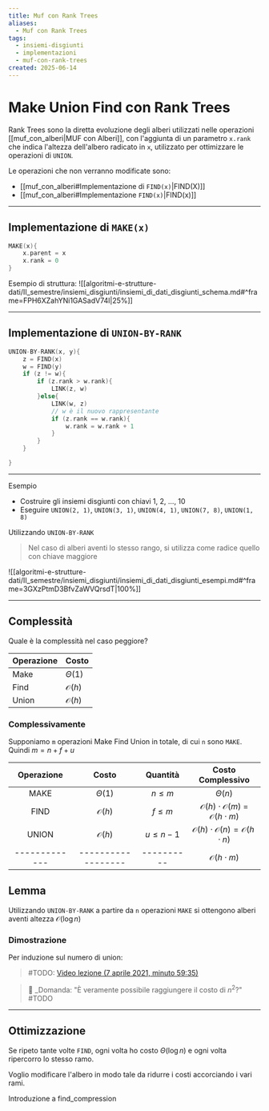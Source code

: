 ```yaml
---
title: Muf con Rank Trees
aliases:
  - Muf con Rank Trees
tags:
  - insiemi-disgiunti
  - implementazioni
  - muf-con-rank-trees
created: 2025-06-14
---
```

# Make Union Find con Rank Trees
Rank Trees sono la diretta evoluzione degli alberi utilizzati nelle operazioni [[muf_con_alberi|MUF con Alberi]], con l'aggiunta di un parametro `x.rank` che indica l'altezza dell'albero radicato in `x`, utilizzato per ottimizzare le operazioni di `UNION`.

Le operazioni che non verranno modificate sono:
- [[muf_con_alberi#Implementazione di `FIND(x)`|FIND(X)]]
- [[muf_con_alberi#Implementazione `FIND(x)`|FIND(x)]]

---

## Implementazione di `MAKE(x)`

```c
MAKE(x){
	x.parent = x
	x.rank = 0
}
```

Esempio di struttura:
![[algoritmi-e-strutture-dati/II_semestre/insiemi_disgiunti/insiemi_di_dati_disgiunti_schema.md#^frame=FPH6XZahYNi1GASadV74l|25%]]


---

## Implementazione di `UNION-BY-RANK`

```c
UNION-BY-RANK(x, y){
	z = FIND(x)
	w = FIND(y)
	if (z != w){
		if (z.rank > w.rank){
			LINK(z, w)
		}else{
			LINK(w, z)
			// w è il nuovo rappresentante
			if (z.rank == w.rank){
				w.rank = w.rank + 1
			}
		}
	}

}
```


---

Esempio

- Costruire gli insiemi disgiunti con chiavi 1, 2, ..., 10
- Eseguire `UNION(2, 1)`, `UNION(3, 1)`, `UNION(4, 1)`, `UNION(7, 8)`, `UNION(1, 8)`

Utilizzando `UNION-BY-RANK`
> Nel caso di alberi aventi lo stesso rango, si utilizza come radice quello con chiave maggiore

![[algoritmi-e-strutture-dati/II_semestre/insiemi_disgiunti/insiemi_di_dati_disgiunti_esempi.md#^frame=3GXzPtmD3BfvZaWVQrsdT|100%]]


---

## Complessità
Quale è la complessità nel caso peggiore?


| Operazione | Costo            |
| ---------- | ---------------- |
| Make       | $\Theta(1)$      |
| Find       | $\mathcal{O}(h)$ |
| Union      | $\mathcal{O}(h)$ |

### Complessivamente

Supponiamo `m` operazioni Make Find Union in totale, di cui `n` sono `MAKE`.
Quindi $m = n + f + u$

|  Operazione   |       Costo        |  Quantità   |                       Costo Complessivo                       |
| :-----------: | :----------------: | :---------: | :-----------------------------------------------------------: |
|     MAKE      |    $\Theta(1)$     | $n \leq m$  |                          $\Theta(n)$                          |
|     FIND      |  $\mathcal{O}(h)$  |  $f\leq m$  | $\mathcal{O}(h)\cdot\mathcal{O}(m)$ = $\mathcal{O}(h\cdot m)$ |
|     UNION     |  $\mathcal{O}(h)$  | $u\leq n-1$ |  $\mathcal{O}(h)\cdot\mathcal{O}(n) = \mathcal{O}(h\cdot n)$  |
| ------------- | ------------------ | ----------  |                   $\mathcal{O}(h \cdot m)$                    |

## Lemma
Utilizzando `UNION-BY-RANK` a partire da `n` operazioni `MAKE` si ottengono alberi aventi altezza $\mathcal{O}(\log{n})$

### Dimostrazione
Per induzione sul numero di union:
> #TODO: [Video lezione (7 aprile 2021, minuto 59:35)](https://uniudamce.sharepoint.com/sites/117802-ALGORITMIESTRUTTUREDATIELABORATORIO/_layouts/15/stream.aspx?id=%2Fsites%2F117802%2DALGORITMIESTRUTTUREDATIELABORATORIO%2FDocumenti%20condivisi%2FGeneral%2FRecordings%2FASD%20lezione%2038%2Emp4&referrer=StreamWebApp%2EWeb&referrerScenario=AddressBarCopied%2Eview%2Ea20b36cb%2Da660%2D450d%2D89eb%2D761698d974b6)




 >💬 _Domanda: "È veramente possibile raggiungere il costo di $n^2$?"  
 > #TODO
 
 ---
## Ottimizzazione

Se ripeto tante volte `FIND`, ogni volta ho costo $\Theta(\log{n})$ e ogni volta ripercorro lo stesso ramo.

Voglio modificare l'albero in modo tale da ridurre i costi accorciando i vari rami.

Introduzione a find_compression